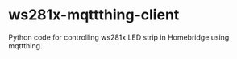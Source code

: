 # ws281x-mqttthing-client
Python code for controlling ws281x LED strip in Homebridge using mqttthing.
